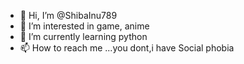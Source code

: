 - 👋 Hi, I’m @ShibaInu789
- 👀 I’m interested in game, anime
- 🌱 I’m currently learning python
- 📫 How to reach me ...you dont,i have Social phobia

<!---
ShibaInu789/ShibaInu789 is a ✨ special ✨ repository because its `README.md` (this file) appears on your GitHub profile.
You can click the Preview link to take a look at your changes.
--->
